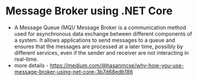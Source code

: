 ﻿# Message Broker using .NET Core
 - A Message Queue (MQ)/ Message Broker is a communication method used for asynchronous data exchange between different components of a system. It allows applications to send messages to a queue and ensures that the messages are processed at a later time, possibly by different services, even if the sender and receiver are not interacting in real-time.
 - more details - https://medium.com/@hasanmcse/why-how-you-use-message-broker-using-net-core-3b7d68edb186
